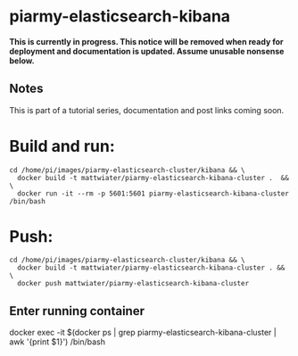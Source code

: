 # piarmy-elasticsearch-kibana

#### This is currently in progress. This notice will be removed when ready for deployment and documentation is updated. Assume unusable nonsense below.

## Notes
This is part of a tutorial series, documentation and post links coming soon.

# Build and run:
```
cd /home/pi/images/piarmy-elasticsearch-cluster/kibana && \
  docker build -t mattwiater/piarmy-elasticsearch-kibana-cluster .  && \
  docker run -it --rm -p 5601:5601 piarmy-elasticsearch-kibana-cluster /bin/bash
```

# Push:
```
cd /home/pi/images/piarmy-elasticsearch-cluster/kibana && \
  docker build -t mattwiater/piarmy-elasticsearch-kibana-cluster . && \
  docker push mattwiater/piarmy-elasticsearch-kibana-cluster
```

## Enter running container
docker exec -it $(docker ps | grep piarmy-elasticsearch-kibana-cluster | awk '{print $1}') /bin/bash

